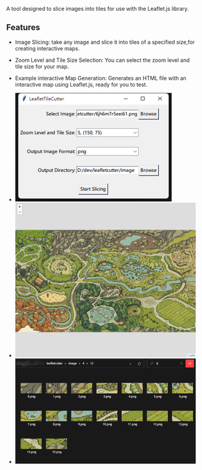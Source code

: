 
A tool designed to slice images into tiles for use with the Leaflet.js library. 

## Features

- Image Slicing: take any image and slice it into tiles of a specified size,for creating interactive maps.

- Zoom Level and Tile Size Selection: You can select the zoom level and tile size for your map.

- Example interactive Map Generation: Generates an HTML file with an interactive map using Leaflet.js, ready for you to test.

* <img src="./image/03-min.png" />
* <img src="./image/01-min.png" />
* <img src="./image/02-min.png" />


